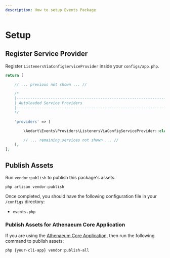 ```yaml
---
description: How to setup Events Package
---
```


# Setup

## Register Service Provider

Register `ListenersViaConfigServiceProvider` inside your `configs/app.php`. 

```php
return [

    // ... previous not shown ... //

    /*
    |--------------------------------------------------------------------------
    | Autoloaded Service Providers
    |--------------------------------------------------------------------------
    */

    'providers' => [

        \Aedart\Events\Providers\ListenersViaConfigServiceProvider::class

        // ... remaining services not shown ... //
    ],
];
```

## Publish Assets

Run `vendor:publish` to publish this package's assets.

```shell
php artisan vendor:publish
```

Once completed, you should have the following configuration file in your `/configs` directory:

- `events.php`

### Publish Assets for Athenaeum Core Application

If you are using the [Athenaeum Core Application](../core/), then run the following command to publish assets:

```shell
php {your-cli-app} vendor:publish-all
```
